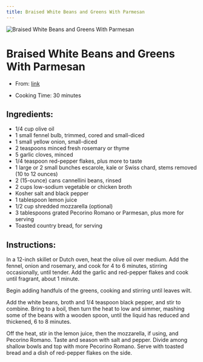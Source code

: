 ```yaml
---
title: Braised White Beans and Greens With Parmesan
---
```


![Braised White Beans and Greens With Parmesan](https://static01.nyt.com/images/2021/03/14/dining/lh-cheesy-beans-and-greens/merlin_183224118_e83ba06b-3d32-4ca6-a164-7e53b3fbc5fd-articleLarge.jpg)

# Braised White Beans and Greens With Parmesan

- From: [link](https://cooking.nytimes.com/recipes/1021902-braised-white-beans-and-greens-with-parmesan)

- Cooking Time: 30 minutes

## Ingredients:

- 1/4 cup olive oil
- 1 small fennel bulb, trimmed, cored and small-diced
- 1 small yellow onion, small-diced
- 2 teaspoons minced fresh rosemary or thyme
- 5 garlic cloves, minced
- 1/4 teaspoon red-pepper flakes, plus more to taste
- 1 large or 2 small bunches escarole, kale or Swiss chard, stems removed (10 to 12 ounces)
- 2 (15-ounce) cans cannellini beans, rinsed
- 2 cups low-sodium vegetable or chicken broth
- Kosher salt and black pepper
- 1 tablespoon lemon juice
- 1/2 cup shredded mozzarella (optional)
- 3 tablespoons grated Pecorino Romano or Parmesan, plus more for serving
- Toasted country bread, for serving

## Instructions:

In a 12-inch skillet or Dutch oven, heat the olive oil over medium. Add the fennel, onion and rosemary, and cook for 4 to 6 minutes, stirring occasionally, until tender. Add the garlic and red-pepper flakes and cook until fragrant, about 1 minute.

Begin adding handfuls of the greens, cooking and stirring until leaves wilt.

Add the white beans, broth and 1/4 teaspoon black pepper, and stir to combine. Bring to a boil, then turn the heat to low and simmer, mashing some of the beans with a wooden spoon, until the liquid has reduced and thickened, 6 to 8 minutes.

Off the heat, stir in the lemon juice, then the mozzarella, if using, and Pecorino Romano. Taste and season with salt and pepper. Divide among shallow bowls and top with more Pecorino Romano. Serve with toasted bread and a dish of red-pepper flakes on the side.
